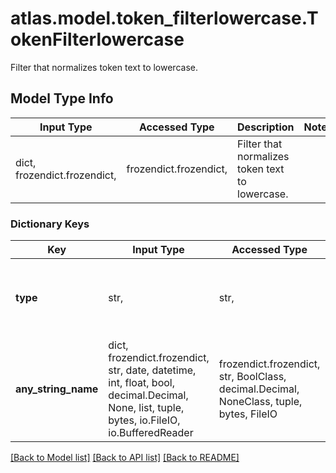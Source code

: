 # atlas.model.token_filterlowercase.TokenFilterlowercase

Filter that normalizes token text to lowercase.

## Model Type Info
Input Type | Accessed Type | Description | Notes
------------ | ------------- | ------------- | -------------
dict, frozendict.frozendict,  | frozendict.frozendict,  | Filter that normalizes token text to lowercase. | 

### Dictionary Keys
Key | Input Type | Accessed Type | Description | Notes
------------ | ------------- | ------------- | ------------- | -------------
**type** | str,  | str,  | Human-readable label that identifies this token filter type. | must be one of ["lowercase", ] 
**any_string_name** | dict, frozendict.frozendict, str, date, datetime, int, float, bool, decimal.Decimal, None, list, tuple, bytes, io.FileIO, io.BufferedReader | frozendict.frozendict, str, BoolClass, decimal.Decimal, NoneClass, tuple, bytes, FileIO | any string name can be used but the value must be the correct type | [optional]

[[Back to Model list]](../../README.md#documentation-for-models) [[Back to API list]](../../README.md#documentation-for-api-endpoints) [[Back to README]](../../README.md)

